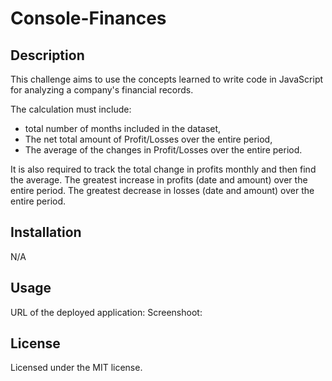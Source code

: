 # Console-Finances

## Description
 
 This challenge aims to use the concepts learned to write code in JavaScript for analyzing a company's financial records.


The calculation must include:
- total number of months included in the dataset,
- The net total amount of Profit/Losses over the entire period,
- The average of the changes in Profit/Losses over the entire period.

It is also required to track the total change in profits monthly and then find the average.
The greatest increase in profits (date and amount) over the entire period.
The greatest decrease in losses (date and amount) over the entire period.

## Installation

N/A

## Usage

URL of the deployed application: 
Screenshoot:


## License

Licensed under the MIT license.